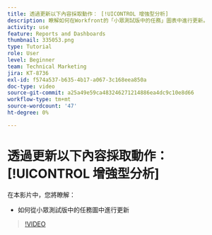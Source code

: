 ```yaml
---
title: 透過更新以下內容採取動作： [!UICONTROL 增強型分析]
description: 瞭解如何在Workfront的「小眾測試版中的任務」圖表中進行更新。
activity: use
feature: Reports and Dashboards
thumbnail: 335053.png
type: Tutorial
role: User
level: Beginner
team: Technical Marketing
jira: KT-8736
exl-id: f574a537-b635-4b17-a067-3c168eea850a
doc-type: video
source-git-commit: a25a49e59ca483246271214886ea4dc9c10e8d66
workflow-type: tm+mt
source-wordcount: '47'
ht-degree: 0%

---
```


# 透過更新以下內容採取動作： [!UICONTROL 增強型分析]

在本影片中，您將瞭解：

* 如何從小眾測試版中的任務圖中進行更新

>[!VIDEO](https://video.tv.adobe.com/v/335053/?quality=12&learn=on)

